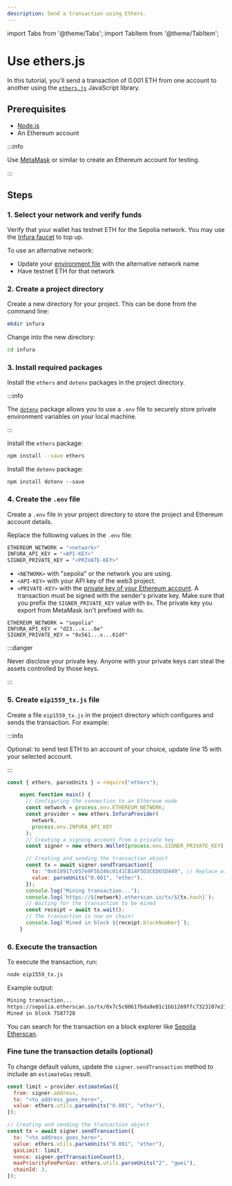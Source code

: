 ```yaml
---
description: Send a transaction using Ethers.
---
```


import Tabs from '@theme/Tabs';
import TabItem from '@theme/TabItem';

# Use ethers.js

In this tutorial, you'll send a transaction of 0.001 ETH from one account to another using the [`ethers.js`](https://docs.ethers.io/v5/) JavaScript library.

## Prerequisites

- [Node.js](https://nodejs.org/en/download/)
- An Ethereum account

:::info

Use [MetaMask](https://metamask.io) or similar to create an Ethereum account for testing.

:::

## Steps

### 1. Select your network and verify funds

<Tabs>
  <TabItem value="View" label="Sepolia" default>

Verify that your wallet has testnet ETH for the Sepolia network. You may use the [Infura faucet](https://www.infura.io/faucet) to top up. 

</TabItem>
<TabItem value="Retrieve" label="Alternative network" default>

To use an alternative network:
- Update your [environment file](#4-create-the-env-file) with the alternative network name 
- Have testnet ETH for that network
</TabItem>
</Tabs>

### 2. Create a project directory

Create a new directory for your project. This can be done from the command line:

```bash
mkdir infura
```

Change into the new directory:

```bash
cd infura
```

### 3. Install required packages

Install the `ethers` and `dotenv` packages in the project directory.

:::info

The [`dotenv`](../../developer-tools/javascript-dotenv.md) package allows you to use a `.env` file to securely store private environment variables on your local machine.

:::

Install the `ethers` package:


```bash
npm install --save ethers
```

Install the `dotenv` package:

```
npm install dotenv --save
```

### 4. Create the `.env` file

Create a `.env` file in your project directory to store the project and Ethereum account details.

<Tabs>
  <TabItem value="View" label="Syntax" default>

Replace the following values in the `.env` file:

```bash
ETHEREUM_NETWORK = "<network>"
INFURA_API_KEY = "<API-KEY>"
SIGNER_PRIVATE_KEY = "<PRIVATE-KEY>"
```

- `<NETWORK>` with "sepolia" or the network you are using.
- `<API-KEY>` with your API key of the web3 project.
- `<PRIVATE-KEY>` with the [private key of your Ethereum account](https://metamask.zendesk.com/hc/en-us/articles/360015289632-How-to-Export-an-Account-Private-Key). A transaction must be signed with the sender's private key. Make sure that you prefix the `SIGNER_PRIVATE_KEY` value with `0x`. The private key you export from MetaMask isn't prefixed with `0x`.

</TabItem>
<TabItem value="Retrieve" label="Example" default>

```text
ETHEREUM_NETWORK = "sepolia"
INFURA_API_KEY = "d23...x...6e"
SIGNER_PRIVATE_KEY = "0x561...x...61df"
```
</TabItem>
</Tabs>

:::danger

Never disclose your private key. Anyone with your private keys can steal the assets controlled by those keys.

:::

### 5. Create `eip1559_tx.js` file

Create a file `eip1559_tx.js` in the project directory which configures and sends the transaction. For example:

:::info

Optional: to send test ETH to an account of your choice, update line 15 with your selected account.

:::

```javascript showLineNumbers
const { ethers, parseUnits } = require("ethers");

    async function main() {
      // Configuring the connection to an Ethereum node
      const network = process.env.ETHEREUM_NETWORK;
      const provider = new ethers.InfuraProvider(
        network,
        process.env.INFURA_API_KEY
      );
      // Creating a signing account from a private key
      const signer = new ethers.Wallet(process.env.SIGNER_PRIVATE_KEY).connect(provider);

      // Creating and sending the transaction object
      const tx = await signer.sendTransaction({
        to: "0x618917c657e9F5b346c0141CB14F5D3CED65D449", // Replace with your selected account
        value: parseUnits("0.001", "ether"),
      });
      console.log("Mining transaction...");
      console.log(`https://${network}.etherscan.io/tx/${tx.hash}`);
      // Waiting for the transaction to be mined
      const receipt = await tx.wait();
      // The transaction is now on chain!
      console.log(`Mined in block ${receipt.blockNumber}`);
    }
```

### 6. Execute the transaction

To execute the transaction, run:

```bash
node eip1559_tx.js
```

Example output:

```bash
Mining transaction...
https://sepolia.etherscan.io/tx/0x7c5c0061fbda9e01c1bb1269ffc7323107e2116d8f7327ee945aecc7c33d21c8
Mined in block 7587728
```

You can search for the transaction on a block explorer like [Sepolia Etherscan](https://www.infura.io/faucet).

### Fine tune the transaction details (optional)

To change default values, update the `signer.sendTransaction` method to include an `estimateGas` result.

```javascript
const limit = provider.estimateGas({
  from: signer.address,
  to: "<to_address_goes_here>",
  value: ethers.utils.parseUnits("0.001", "ether"),
});

// Creating and sending the transaction object
const tx = await signer.sendTransaction({
  to: "<to_address_goes_here>",
  value: ethers.utils.parseUnits("0.001", "ether"),
  gasLimit: limit,
  nonce: signer.getTransactionCount(),
  maxPriorityFeePerGas: ethers.utils.parseUnits("2", "gwei"),
  chainId: 3,
});
```
